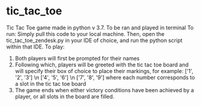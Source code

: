 # tic_tac_toe
Tic Tac Toe game made in python v 3.7. To be ran and played in terminal
To run: Simply pull this code to your local machine. Then, open the tic_tac_toe_zendesk.py in your IDE of choice, and run the python script within that IDE.
To play:
1) Both players will first be prompted for their names
2) Following which, players will be greeted with the tic tac toe board and will specify their box of choice to place their markings, for example:
['1', '2', '3'] \n
['4', '5', '6'] \n
['7', '8', '9']
where each number corresponds to a slot in the tic tac toe board
3) The game ends when either victory conditions have been achieved by a player, or all slots in the board are filled.
